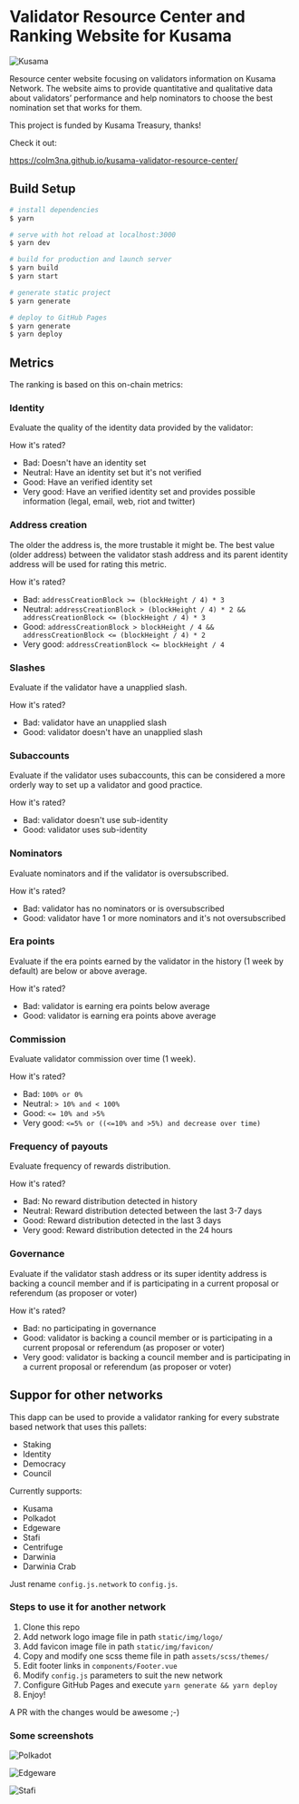 # Validator Resource Center and Ranking Website for Kusama

![Kusama](https://raw.githubusercontent.com/Colm3na/kusama-validator-resource-center/master/static/screenshots/kusama.png)

Resource center website focusing on validators information on Kusama Network. The website aims to provide quantitative and qualitative data about validators’ performance and help nominators to choose the best nomination set that works for them.

This project is funded by Kusama Treasury, thanks!

Check it out:

https://colm3na.github.io/kusama-validator-resource-center/

## Build Setup

```bash
# install dependencies
$ yarn

# serve with hot reload at localhost:3000
$ yarn dev

# build for production and launch server
$ yarn build
$ yarn start

# generate static project
$ yarn generate

# deploy to GitHub Pages
$ yarn generate
$ yarn deploy
```

## Metrics

The ranking is based on this on-chain metrics:

### Identity

Evaluate the quality of the identity data provided by the validator:

How it's rated?

- Bad: Doesn't have an identity set
- Neutral: Have an identity set but it's not verified
- Good: Have an verified identity set
- Very good: Have an verified identity set and provides possible information (legal, email, web, riot and twitter)

### Address creation

The older the address is, the more trustable it might be. The best value (older address) between the validator stash address and its parent identity address will be used for rating this metric.

How it's rated?

- Bad: `addressCreationBlock >= (blockHeight / 4) * 3`
- Neutral: `addressCreationBlock > (blockHeight / 4) * 2 && addressCreationBlock <= (blockHeight / 4) * 3`
- Good: `addressCreationBlock > blockHeight / 4 && addressCreationBlock <= (blockHeight / 4) * 2`
- Very good: `addressCreationBlock <= blockHeight / 4`

### Slashes

Evaluate if the validator have a unapplied slash.

How it's rated?

- Bad: validator have an unapplied slash
- Good: validator doesn't have an unapplied slash

### Subaccounts

Evaluate if the validator uses subaccounts, this can be considered a more orderly way to set up a validator and good practice.

How it's rated?

- Bad: validator doesn't use sub-identity
- Good: validator uses sub-identity

### Nominators

Evaluate nominators and if the validator is oversubscribed.

How it's rated?

- Bad: validator has no nominators or is oversubscribed
- Good: validator have 1 or more nominators and it's not oversubscribed 

### Era points

Evaluate if the era points earned by the validator in the history (1 week by default) are below or above average.

How it's rated?

- Bad: validator is earning era points below average
- Good: validator is earning era points above average

### Commission

Evaluate validator commission over time (1 week).

How it's rated?

- Bad: `100% or 0%`
- Neutral: `> 10% and < 100%` 
- Good: `<= 10% and >5%`
- Very good: `<=5% or ((<=10% and >5%) and decrease over time)`


### Frequency of payouts

Evaluate frequency of rewards distribution.

How it's rated?

- Bad: No reward distribution detected in history
- Neutral: Reward distribution detected between the last 3-7 days
- Good: Reward distribution detected in the last 3 days
- Very good: Reward distribution detected in the 24 hours

### Governance

Evaluate if the validator stash address or its super identity address is backing a council member and if is participating in a current proposal or referendum (as proposer or voter)

How it's rated?

- Bad: no participating in governance
- Good: validator is backing a council member or is participating in a current proposal or referendum (as proposer or voter)
- Very good: validator is backing a council member and is participating in a current proposal or referendum (as proposer or voter)


## Suppor for other networks

This dapp can be used to provide a validator ranking for every substrate based network that uses this pallets:

- Staking
- Identity
- Democracy
- Council

Currently supports:

- Kusama
- Polkadot
- Edgeware
- Stafi
- Centrifuge
- Darwinia
- Darwinia Crab

Just rename `config.js.network` to `config.js`.

### Steps to use it for another network

1. Clone this repo
2. Add network logo image file in path `static/img/logo/`
3. Add favicon image file in path `static/img/favicon/`
4. Copy and modify one scss theme file in path `assets/scss/themes/`
5. Edit footer links in `components/Footer.vue`
6. Modify `config.js` parameters to suit the new network
7. Configure GitHub Pages and execute `yarn generate && yarn deploy`
8. Enjoy!

A PR with the changes would be awesome ;-)

### Some screenshots

![Polkadot](https://raw.githubusercontent.com/Colm3na/kusama-validator-resource-center/master/static/screenshots/polkadot.png)

![Edgeware](https://raw.githubusercontent.com/Colm3na/kusama-validator-resource-center/master/static/screenshots/edgeware.png)

![Stafi](https://raw.githubusercontent.com/Colm3na/kusama-validator-resource-center/master/static/screenshots/stafi.png)

